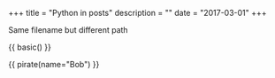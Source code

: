 +++
title = "Python in posts"
description = ""
date = "2017-03-01"
+++

Same filename but different path

{{ basic() }}

{{ pirate(name="Bob") }}



